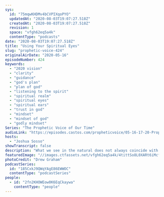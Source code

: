 ```yaml
---
sys:
  id: "75mqwKHDMv4bCVPIXqoPYO"
  updatedAt: "2020-08-03T19:07:27.518Z"
  createdAt: "2020-08-03T19:07:27.518Z"
  revision: 1
  space: "vfgh62eq5a4k"
  contentType: "podcasts"
date: "2020-08-03T19:07:27.518Z"
title: "Using Your Spiritual Eyes"
slug: "prophetic-voice-424"
originalAirDate: "2020-05-16"
episodeNumber: 424
keywords:
  - "2020 vision"
  - "clarity"
  - "guidance"
  - "god's plan"
  - "plan of god"
  - "listening to the spirit"
  - "spiritual realm"
  - "spiritual eyes"
  - "spiritual ears"
  - "trust in god"
  - "mindset"
  - "mindset of god"
  - "godly mindset"
Series: "The Prophetic Voice of Our Time"
audioLink: "https://episodes.castos.com/propheticvoice/05-16-17-20-Prophetic-Voice-of-our-Time-[mixdown]-01.mp3"
hosts:
  - "Joshua Sosso"
showTranscript: false
description: "What we see in the natural does not always coincide with what is happening in the spiritual realm. Whatever is happening in the spiritual realm will always supersede what is happening in the natural. Make it a habit to turn to God in all situations. In good and bad times. Rely on God to move forward without fear."
featuredImage: "//images.ctfassets.net/vfgh62eq5a4k/4tittSo8L0XARt6iMcf481/09feb417d00ac134869ce56c9c692778/photo-1501644898242-cfea317d7faf__1_.jpg"
photoCredit: "Drew Graham"
podcastSeries:
  id: "185CxkJ9QWqYAgE86EWWOC"
  contentType: "podcastSeries"
people:
  - id: "2fn2KHOWEow0K6EqCkaywa"
    contentType: "people"
---
```

